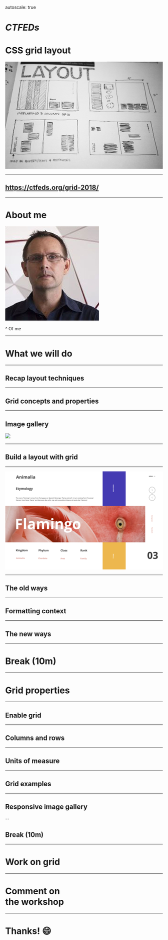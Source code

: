 autoscale: true

# *CTFEDs*

# CSS grid layout

![](content/img/layout.jpg)

---


## https://ctfeds.org/grid-2018/

---

# About me

![](content/img/justin.jpeg)

^ Of me

---

# What we will do

---

## Recap layout techniques

---

## Grid concepts and properties

---

## Image gallery

![](content/img/gallery.png)

---

## Build a layout with grid

---

![inline](content/img/cactus.png)

---

## The old ways

---

## Formatting context

---

## The new ways

---

# Break (10m)

---

# Grid properties

---

## Enable grid

---

## Columns and rows

---

## Units of measure

---


## Grid examples

---

## Responsive image gallery

--

## Break (10m)

---

# Work on grid

---

# Comment on<br>the workshop

---

# Thanks! :smile:
